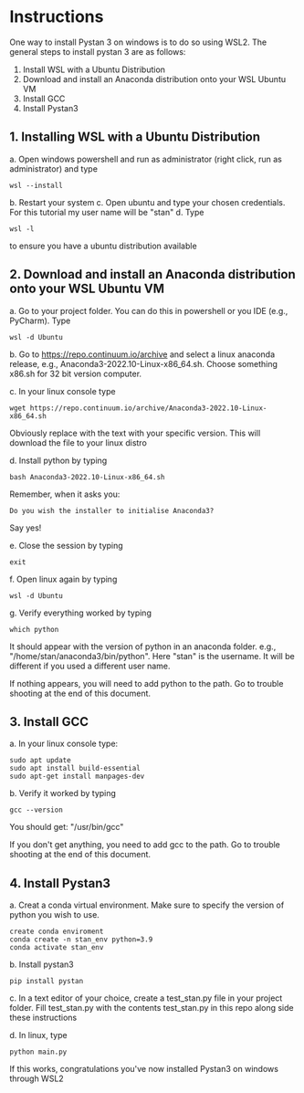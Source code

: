 # Instructions

One way to install Pystan 3 on windows is to do so using WSL2. The general steps to install pystan 3 are as follows:

1. Install WSL with a Ubuntu Distribution
2. Download and install an Anaconda distribution onto your WSL Ubuntu VM
3. Install GCC
4. Install Pystan3

## 1. Installing WSL with a Ubuntu Distribution

a. Open windows powershell and run as administrator (right click, run as administrator) and type

```
wsl --install
```
b. Restart your system
c. Open ubuntu and type your chosen credentials. For this tutorial my user name will be "stan"
d. Type
```
wsl -l
```
to ensure you have a ubuntu distribution available

## 2. Download and install an Anaconda distribution onto your WSL Ubuntu VM

a. Go to your project folder. You can do this in powershell or you IDE (e.g., PyCharm). Type

```
wsl -d Ubuntu
```
b. Go to https://repo.continuum.io/archive and select a linux anaconda release, e.g., Anaconda3-2022.10-Linux-x86_64.sh. Choose something x86.sh for 32 bit version computer.

c. In your linux console type

```
wget https://repo.continuum.io/archive/Anaconda3-2022.10-Linux-x86_64.sh
```
Obviously replace with the text with your specific version. This will download the file to your linux distro

d. Install python by typing
```
bash Anaconda3-2022.10-Linux-x86_64.sh
```

Remember, when it asks you:
```
Do you wish the installer to initialise Anaconda3?
```
Say yes!


e. Close the session by typing

```
exit
```

f. Open linux again by typing
```
wsl -d Ubuntu
```

g. Verify everything worked by typing
```
which python
```
It should appear with the version of python in an anaconda folder. e.g., "/home/stan/anaconda3/bin/python". Here
"stan" is the username. It will be different if you used a different user name.

If nothing appears, you will need to add python to the path. Go to trouble shooting at the end of this document.


## 3. Install GCC

a. In your linux console type:

```
sudo apt update
sudo apt install build-essential
sudo apt-get install manpages-dev
```

b. Verify it worked by typing
```
gcc --version
```
You should get: "/usr/bin/gcc"

If you don't get anything, you need to add gcc to the path. Go to trouble shooting at the end of this document.


## 4. Install Pystan3

a. Creat a conda virtual environment. Make sure to specify the version of python you wish to use.

```
create conda enviroment
conda create -n stan_env python=3.9
conda activate stan_env
```
b. Install pystan3

```
pip install pystan
```

c. In a text editor of your choice, create a test_stan.py file in your project folder. Fill test_stan.py with the contents test_stan.py in this repo along side these instructions

d. In linux, type
```
python main.py
```
If this works, congratulations you've now installed Pystan3 on windows through WSL2
